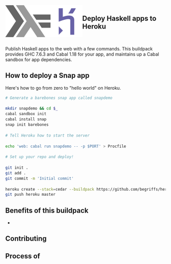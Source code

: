 <img src="img/haskell.png" alt="Styleguide Rails Logo" align="left" />
<img src="img/heroku.png" alt="Styleguide Rails Logo" align="left" />

## Deploy Haskell apps to Heroku

<br />

Publish Haskell apps to the web with a few commands. This buildpack
provides GHC 7.6.3 and Cabal 1.18 for your app, and maintains up a Cabal
sandbox for app dependencies.

## How to deploy a Snap app

Here's how to go from zero to "hello world" on Heroku.

```sh
# Generate a barebones snap app called snapdemo

mkdir snapdemo && cd $_
cabal sandbox init
cabal install snap
snap init barebones

# Tell Heroku how to start the server

echo 'web: cabal run snapdemo -- -p $PORT' > Procfile

# Set up your repo and deploy!

git init .
git add .
git commit -m 'Initial commit'

heroku create --stack=cedar --buildpack https://github.com/begriffs/heroku-buildpack-ghc.git
git push heroku master
```

## Benefits of this buildpack

* 

## Contributing

## Process of 
